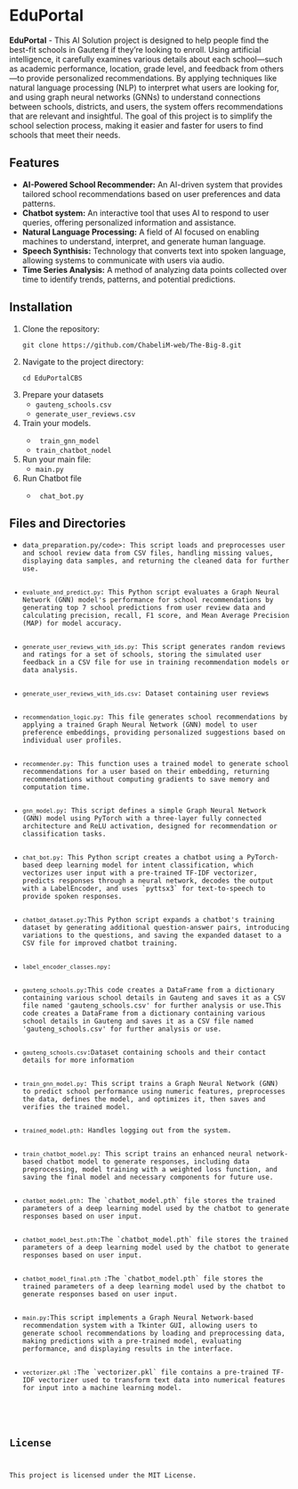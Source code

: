 <!DOCTYPE html>
<html lang="en">

<body>

<h1>EduPortal</h1>

<p><strong>EduPortal</strong> - This AI Solution project is designed to help people find the best-fit schools in Gauteng if they’re looking to enroll. Using artificial intelligence, it carefully examines various details about each school—such as academic performance, location, grade level, and feedback from others—to provide personalized recommendations. By applying techniques like natural language processing (NLP) to interpret what users are looking for, and using graph neural networks (GNNs) to understand connections between schools, districts, and users, the system offers recommendations that are relevant and insightful. The goal of this project is to simplify the school selection process, making it easier and faster for users to find schools that meet their needs.
</p>

<h2>Features</h2>
<ul>
    <li><strong>AI-Powered School Recommender:</strong> An AI-driven system that provides tailored school recommendations based on user preferences and data patterns.</li>
    <li><strong> Chatbot system:</strong> An interactive tool that uses AI to respond to user queries, offering personalized information and assistance.</li>
    <li><strong>Natural Language Processing:</strong> A field of AI focused on enabling machines to understand, interpret, and generate human language.</li>
    <li><strong>Speech Synthisis:</strong> Technology that converts text into spoken language, allowing systems to communicate with users via audio.</li>
    <li><strong> Time Series Analysis:</strong> A method of analyzing data points collected over time to identify trends, patterns, and potential predictions.</li>
   
</ul>

<h2>Installation</h2>
<ol>
    <li>Clone the repository:
        <pre><code>git clone https://github.com/ChabeliM-web/The-Big-8.git</code></pre>
    </li>
    <li>Navigate to the project directory:
        <pre><code>cd EduPortalCBS</code></pre>
    </li>
    <li>Prepare your datasets
        <ul>
            <li><code>gauteng_schools.csv</code></li>
            <li><code>generate_user_reviews.csv</code></li>
        </ul>
    </li>
    <li>Train your models</code>.</li>
        <ul>
            <li><code> train_gnn_model</code></li>
            <li><code>train_chatbot_nodel</code></li>
        </ul>
    <li>Run your main file:
        <ul>
            <li><code>main.py</code></li>
        </ul>
    </li>
    <li>Run Chatbot file</li>
    <ul>
        <li><code> chat_bot.py </code></li>
    </ul>
</ol>

<h2>Files and Directories</h2>
<ul>
    <li><code>data_preparation.py/code>: This script loads and preprocesses user and school review data from CSV files, handling missing values, displaying data samples, and returning the cleaned data for further use.</li>
    <li><code>evaluate_and_predict.py</code>: This Python script evaluates a Graph Neural Network (GNN) model's performance for school recommendations by generating top 7 school predictions from user review data and calculating precision, recall, F1 score, and Mean Average Precision (MAP) for model accuracy.</li>
    <li><code>generate_user_reviews_with_ids.py</code>: This script generates random reviews and ratings for a set of schools, storing the simulated user feedback in a CSV file for use in training recommendation models or data analysis. </li>
    <li><code>generate_user_reviews_with_ids.csv</code>: Dataset containing user reviews</li>
    <li><code>recommendation_logic.py</code>: This file generates school recommendations by applying a trained Graph Neural Network (GNN) model to user preference embeddings, providing personalized suggestions based on individual user profiles.</li>
    <li><code>recommender.py</code>: This function uses a trained model to generate school recommendations for a user based on their embedding, returning recommendations without computing gradients to save memory and computation time.</li>
    <li><code>gnn_model.py</code>: This script defines a simple Graph Neural Network (GNN) model using PyTorch with a three-layer fully connected architecture and ReLU activation, designed for recommendation or classification tasks.</li>
    <li><code>chat_bot.py</code>: This Python script creates a chatbot using a PyTorch-based deep learning model for intent classification, which vectorizes user input with a pre-trained TF-IDF vectorizer, predicts responses through a neural network, decodes the output with a LabelEncoder, and uses `pyttsx3` for text-to-speech to provide spoken responses.</li>
    <li><code>chatbot_dataset.py</code>:This Python script expands a chatbot's training dataset by generating additional question-answer pairs, introducing variations to the questions, and saving the expanded dataset to a CSV file for improved chatbot training.</li>
    <li><code>label_encoder_classes.npy</code>:</li>
        <li><code>gauteng_schools.py</code>:This code creates a DataFrame from a dictionary containing various school details in Gauteng and saves it as a CSV file named 'gauteng_schools.csv' for further analysis or use.This code creates a DataFrame from a dictionary containing various school details in Gauteng and saves it as a CSV file named 'gauteng_schools.csv' for further analysis or use.</li>
        <li><code>gauteng_schools.csv</code>:Dataset containing schools and their contact details for more information</li>
    <li><code>train_gnn_model.py</code>: This script trains a Graph Neural Network (GNN) to predict school performance using numeric features, preprocesses the data, defines the model, and optimizes it, then saves and verifies the trained model.</li>
    <li><code>trained_model.pth</code>: Handles logging out from the system.</li>
    <li><code>train_chatbot_model.py</code>: This script trains an enhanced neural network-based chatbot model to generate responses, including data preprocessing, model training with a weighted loss function, and saving the final model and necessary components for future use.</li>
    <li><code>chatbot_model.pth</code>: The `chatbot_model.pth` file stores the trained parameters of a deep learning model used by the chatbot to generate responses based on user input.</li>
    <li><code>chatbot_model_best.pth</code>:The `chatbot_model.pth` file stores the trained parameters of a deep learning model used by the chatbot to generate responses based on user input.</li>
    <li><code>chatbot_model_final.pth </code>:The `chatbot_model.pth` file stores the trained parameters of a deep learning model used by the chatbot to generate responses based on user input.</li>
    <li><code>main.py</code>:This script implements a Graph Neural Network-based recommendation system with a Tkinter GUI, allowing users to generate school recommendations by loading and preprocessing data, making predictions with a pre-trained model, evaluating performance, and displaying results in the interface.</li>
    <li><code>vectorizer.pkl </code>:The `vectorizer.pkl` file contains a pre-trained TF-IDF vectorizer used to transform text data into numerical features for input into a machine learning model.</li>
</ul>


<h2>License</h2>
<p>This project is licensed under the MIT License.</p>

</body>
</html>
